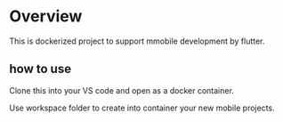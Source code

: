 # Overview

This is dockerized project to support mmobile development by flutter.

## how to use

Clone this into your VS code and open as a docker container.

Use workspace folder to create into container your new mobile projects.



